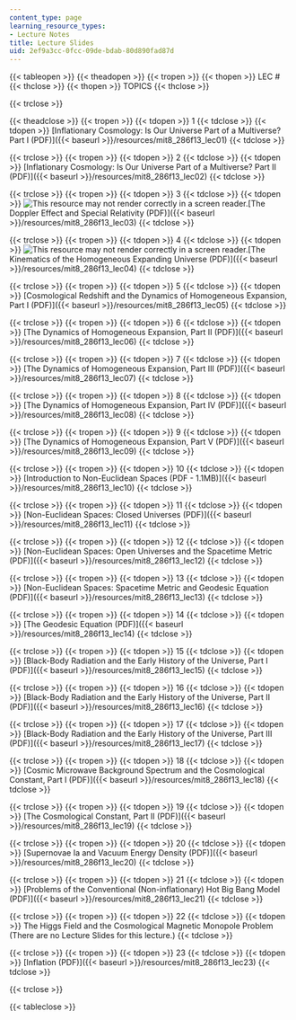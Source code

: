 ```yaml
---
content_type: page
learning_resource_types:
- Lecture Notes
title: Lecture Slides
uid: 2ef9a3cc-0fcc-09de-bdab-80d890fad87d
---
```


{{< tableopen >}}
{{< theadopen >}}
{{< tropen >}}
{{< thopen >}}
LEC #
{{< thclose >}}
{{< thopen >}}
TOPICS
{{< thclose >}}

{{< trclose >}}

{{< theadclose >}}
{{< tropen >}}
{{< tdopen >}}
1
{{< tdclose >}}
{{< tdopen >}}
[Inflationary Cosmology: Is Our Universe Part of a Multiverse? Part I (PDF)]({{< baseurl >}}/resources/mit8_286f13_lec01)
{{< tdclose >}}

{{< trclose >}}
{{< tropen >}}
{{< tdopen >}}
2
{{< tdclose >}}
{{< tdopen >}}
[Inflationary Cosmology: Is Our Universe Part of a Multiverse? Part II (PDF)]({{< baseurl >}}/resources/mit8_286f13_lec02)
{{< tdclose >}}

{{< trclose >}}
{{< tropen >}}
{{< tdopen >}}
3
{{< tdclose >}}
{{< tdopen >}}
![This resource may not render correctly in a screen reader.](/images/inacessible.gif)[The Doppler Effect and Special Relativity (PDF)]({{< baseurl >}}/resources/mit8_286f13_lec03)
{{< tdclose >}}

{{< trclose >}}
{{< tropen >}}
{{< tdopen >}}
4
{{< tdclose >}}
{{< tdopen >}}
![This resource may not render correctly in a screen reader.](/images/inacessible.gif)[The Kinematics of the Homogeneous Expanding Universe (PDF)]({{< baseurl >}}/resources/mit8_286f13_lec04)
{{< tdclose >}}

{{< trclose >}}
{{< tropen >}}
{{< tdopen >}}
5
{{< tdclose >}}
{{< tdopen >}}
[Cosmological Redshift and the Dynamics of Homogeneous Expansion, Part I (PDF)]({{< baseurl >}}/resources/mit8_286f13_lec05)
{{< tdclose >}}

{{< trclose >}}
{{< tropen >}}
{{< tdopen >}}
6
{{< tdclose >}}
{{< tdopen >}}
[The Dynamics of Homogeneous Expansion, Part II (PDF)]({{< baseurl >}}/resources/mit8_286f13_lec06)
{{< tdclose >}}

{{< trclose >}}
{{< tropen >}}
{{< tdopen >}}
7
{{< tdclose >}}
{{< tdopen >}}
[The Dynamics of Homogeneous Expansion, Part III (PDF)]({{< baseurl >}}/resources/mit8_286f13_lec07)
{{< tdclose >}}

{{< trclose >}}
{{< tropen >}}
{{< tdopen >}}
8
{{< tdclose >}}
{{< tdopen >}}
[The Dynamics of Homogeneous Expansion, Part IV (PDF)]({{< baseurl >}}/resources/mit8_286f13_lec08)
{{< tdclose >}}

{{< trclose >}}
{{< tropen >}}
{{< tdopen >}}
9
{{< tdclose >}}
{{< tdopen >}}
[The Dynamics of Homogeneous Expansion, Part V (PDF)]({{< baseurl >}}/resources/mit8_286f13_lec09)
{{< tdclose >}}

{{< trclose >}}
{{< tropen >}}
{{< tdopen >}}
10
{{< tdclose >}}
{{< tdopen >}}
[Introduction to Non-Euclidean Spaces (PDF - 1.1MB)]({{< baseurl >}}/resources/mit8_286f13_lec10)
{{< tdclose >}}

{{< trclose >}}
{{< tropen >}}
{{< tdopen >}}
11
{{< tdclose >}}
{{< tdopen >}}
[Non-Euclidean Spaces: Closed Universes (PDF)]({{< baseurl >}}/resources/mit8_286f13_lec11)
{{< tdclose >}}

{{< trclose >}}
{{< tropen >}}
{{< tdopen >}}
12
{{< tdclose >}}
{{< tdopen >}}
[Non-Euclidean Spaces: Open Universes and the Spacetime Metric (PDF)]({{< baseurl >}}/resources/mit8_286f13_lec12)
{{< tdclose >}}

{{< trclose >}}
{{< tropen >}}
{{< tdopen >}}
13
{{< tdclose >}}
{{< tdopen >}}
[Non-Euclidean Spaces: Spacetime Metric and Geodesic Equation (PDF)]({{< baseurl >}}/resources/mit8_286f13_lec13)
{{< tdclose >}}

{{< trclose >}}
{{< tropen >}}
{{< tdopen >}}
14
{{< tdclose >}}
{{< tdopen >}}
[The Geodesic Equation (PDF)]({{< baseurl >}}/resources/mit8_286f13_lec14)
{{< tdclose >}}

{{< trclose >}}
{{< tropen >}}
{{< tdopen >}}
15
{{< tdclose >}}
{{< tdopen >}}
[Black-Body Radiation and the Early History of the Universe, Part I (PDF)]({{< baseurl >}}/resources/mit8_286f13_lec15)
{{< tdclose >}}

{{< trclose >}}
{{< tropen >}}
{{< tdopen >}}
16
{{< tdclose >}}
{{< tdopen >}}
[Black-Body Radiation and the Early History of the Universe, Part II (PDF)]({{< baseurl >}}/resources/mit8_286f13_lec16)
{{< tdclose >}}

{{< trclose >}}
{{< tropen >}}
{{< tdopen >}}
17
{{< tdclose >}}
{{< tdopen >}}
[Black-Body Radiation and the Early History of the Universe, Part III (PDF)]({{< baseurl >}}/resources/mit8_286f13_lec17)
{{< tdclose >}}

{{< trclose >}}
{{< tropen >}}
{{< tdopen >}}
18
{{< tdclose >}}
{{< tdopen >}}
[Cosmic Microwave Background Spectrum and the Cosmological Constant, Part I (PDF)]({{< baseurl >}}/resources/mit8_286f13_lec18)
{{< tdclose >}}

{{< trclose >}}
{{< tropen >}}
{{< tdopen >}}
19
{{< tdclose >}}
{{< tdopen >}}
[The Cosmological Constant, Part II (PDF)]({{< baseurl >}}/resources/mit8_286f13_lec19)
{{< tdclose >}}

{{< trclose >}}
{{< tropen >}}
{{< tdopen >}}
20
{{< tdclose >}}
{{< tdopen >}}
[Supernovae Ia and Vacuum Energy Density (PDF)]({{< baseurl >}}/resources/mit8_286f13_lec20)
{{< tdclose >}}

{{< trclose >}}
{{< tropen >}}
{{< tdopen >}}
21
{{< tdclose >}}
{{< tdopen >}}
[Problems of the Conventional (Non-inflationary) Hot Big Bang Model (PDF)]({{< baseurl >}}/resources/mit8_286f13_lec21)
{{< tdclose >}}

{{< trclose >}}
{{< tropen >}}
{{< tdopen >}}
22
{{< tdclose >}}
{{< tdopen >}}
The Higgs Field and the Cosmological Magnetic Monopole Problem (There are no Lecture Slides for this lecture.)
{{< tdclose >}}

{{< trclose >}}
{{< tropen >}}
{{< tdopen >}}
23
{{< tdclose >}}
{{< tdopen >}}
[Inflation (PDF)]({{< baseurl >}}/resources/mit8_286f13_lec23)
{{< tdclose >}}

{{< trclose >}}

{{< tableclose >}}